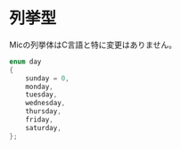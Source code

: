 # 列挙型
Micの列挙体はC言語と特に変更はありません。

```c
enum day
{
    sunday = 0,
    monday,
    tuesday,
    wednesday,
    thursday,
    friday,
    saturday, 
};
```
